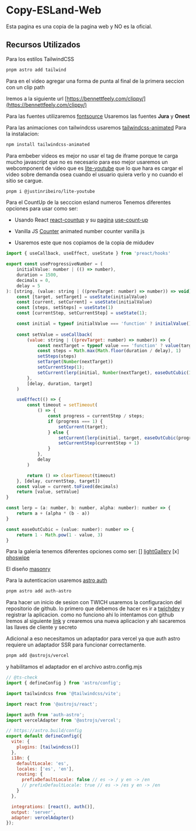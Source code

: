 # Copy-ESLand-Web

Esta pagina es una copia de la pagina web y NO es la oficial.

## Recursos Utilizados

Para los estilos TailwindCSS

```bash
pnpm astro add tailwind
```

Para en el video agregar una forma de punta al final de la primera seccion con un clip path

Iremos a la siguiente url [https://bennettfeely.com/clippy/](https://bennettfeely.com/clippy/)

Para las fuentes utilizaremos [fontsource](https://fontsource.org/fonts/jura/install)
Usaremos las fuentes **Jura** y **Onest**

Para las animaciones con tailwindcss usaremos [tailwindcss-animated](https://www.tailwindcss-animated.com/)
Para la instalacion:
```bash
npm install tailwindcss-animated
```

Para embeber videos es mejor no usar el tag de iframe porque te carga mucho javascript que no es necesario para eso mejor usaremos un webcomponent de video que es [lite-youtube](https://github.com/justinribeiro/lite-youtube) que lo que hara es cargar el video sobre demanda osea cuando el usuario quiera verlo y no cuando el sitio se cargue.

```bash
pnpm i @justinribeiro/lite-youtube
```

Para el CountUp de la secccion esland numeros
Tenemos diferentes opciones para usar como ser:
* Usando React
[react-countup](https://github.com/glennreyes/react-countup) y su [pagina](https://tr8tk.csb.app/)
[use-count-up](https://use-count-up.vercel.app/)
* Vanilla JS
[Counter](https://codepen.io/lonekorean/pen/dyOVxmy)
animated number counter vanilla js

* Usaremos este que nos copiamos de la copia de midudev
```javascript
import { useCallback, useEffect, useState } from 'preact/hooks'

export const useProgressiveNumber = (
	initialValue: number | (() => number),
	duration = 1500,
	decimals = 0,
	delay = 5
): [string, (value: string | ((prevTarget: number) => number)) => void] => {
	const [target, setTarget] = useState(initialValue)
	const [current, setCurrent] = useState(initialValue)
	const [steps, setSteps] = useState(1)
	const [currentStep, setCurrentStep] = useState(1);

	const initial = typeof initialValue === 'function' ? initialValue() : initialValue;
	
	const setValue = useCallback(
		(value: string | ((prevTarget: number) => number)) => {
			const nextTarget = typeof value === 'function' ? value(target) : value
			const steps = Math.max(Math.floor(duration / delay), 1)
			setSteps(steps)
			setTarget(Number(nextTarget))
			setCurrentStep(1);
			setCurrent(lerp(initial, Number(nextTarget), easeOutCubic(1 / steps)))
		},
		[delay, duration, target]
	)

	useEffect(() => {
		const timeout = setTimeout(
			() => {
				const progress = currentStep / steps;
				if (progress === 1) {
					setCurrent(target);
				} else {
					setCurrent(lerp(initial, target, easeOutCubic(progress)))
					setCurrentStep(currentStep + 1)
				}
			},
			delay
		)

		return () => clearTimeout(timeout)
	}, [delay, currentStep, target])
	const value = current.toFixed(decimals)
	return [value, setValue]
}

const lerp = (a: number, b: number, alpha: number): number => {
	return a + (alpha * (b - a))
}

const easeOutCubic = (value: number): number => {
	return 1 - Math.pow(1 - value, 3)
}
```

Para la galeria tenemos diferentes opciones como ser:
[] [lightGallery](https://www.lightgalleryjs.com/)
[x] [phoswipe](https://photoswipe.com/)

El diseño [masonry](https://github.com/andreasbm/masonry-layout)


Para la autenticacion usaremos [astro auth](https://docs.astro.build/es/guides/authentication/)

```bash
pnpm astro add auth-astro
```

Para hacer un inicio de sesion con TWICH usaremos la configuracion del repositorio de github. lo primero que debemos de hacer es ir a [twichdev](https://dev.twitch.tv/console) y registrar la aplicacion.
como no funciono ahi lo intentamos con github
Iremos al siguiente [link](https://github.com/settings/applications/new) y crearemos una nueva aplicacion y ahi sacaremos las llaves de cliente y secreto

Adicional a eso necesitamos un adaptador para vercel ya que auth astro requiere un adaptador SSR para funcionar correctamente.

```bash
pnpm add @astrojs/vercel
```

y habilitamos el adaptador en el archivo astro.config.mjs

```javascript
// @ts-check
import { defineConfig } from 'astro/config';

import tailwindcss from '@tailwindcss/vite';

import react from '@astrojs/react';

import auth from 'auth-astro';
import vercelAdapter from '@astrojs/vercel';

// https://astro.build/config
export default defineConfig({
  vite: {
    plugins: [tailwindcss()]
  },
  i18n: {
    defaultLocale: 'es',
    locales: ['es', 'en'],
    routing: {
      prefixDefaultLocale: false // es -> / y en -> /en
      // prefixDefaultLocale: true // es -> /es y en -> /en
    }
  },

  integrations: [react(), auth()],
  output: 'server',
  adapter: vercelAdapter()
});
```

```
```